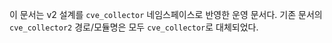 이 문서는 v2 설계를 `cve_collector` 네임스페이스로 반영한 운영 문서다. 기존 문서의 `cve_collector2` 경로/모듈명은 모두 `cve_collector`로 대체되었다.


